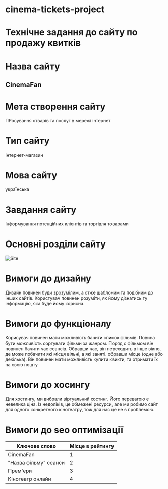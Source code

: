 # cinema-tickets-project

# Технічне задання до сайту по продажу квитків

# Назва сайту
## CinemaFan


# Мета створення сайту
ПРосування отварів та послуг в мережі інтернет

# Тип сайту
Інтернет-магазин

# Мова сайту
українська

# Завдання сайту
Інформування потенційних клієнтів та торгівля товарами

# Основні розділи сайту
![Site](https://www.plantuml.com/plantuml/png/DSzH2e9040RWzpt5l7S93z45X7gB7j8t2TIE41X4L4SOnCXMnZFySwD-pLZO7UR_PjbDiZmzv5cwoqCHYdMGbU3k5GmZMfWtuYNBDpflCA0NPegFrtwY9Jup7NuOojHhZ5uI6oAKPaBF-Of8gEY8y69Xn0tQXTmuTX6Q5htNFFibk7BMs554xl_kOtgMmA1UXIDNijrlvczy0G00)


# Вимоги до дизайну
Дизайн повинен буди зрозумілим, а отже шаблоним та подібним до інших сайтів. Користувач повинен розуміти, як йому дізнатись ту інформацію, яка буде йому корисна.
# Вимоги до функціоналу
Корисувач повинен мати можливість бачити список фільмів. Повина бути можливість сортувати фільми за жанром. Поряд с фільмом він повинен бачити час сеансів. Обравши час, він переходить в інше вікно, де може побачити які місця вільні, а які заняті. обравши місце (одне або декілька). Він повинен мати можливість купити квикти, та отримати їх на свою пошту
# Вимоги до хосингу
Для хостингу, ми вибрали віртуальний хостинг. Його перевагою є невелика ціна. Із недоліків, це обмежені ресурси, але ми робимо сайт для одного конкретного кінотеатру, тож для нас це не є проблемою.  
# Вимоги до seo оптимізації
| Ключове слово | Місце в рейтингу |
| ------ | ------ |
| CinemaFan | 1 |
| "Назва фільму" сеанси | 2 |
| Прем'єри | 3 |
| Кінотеатр онлайн | 4 |